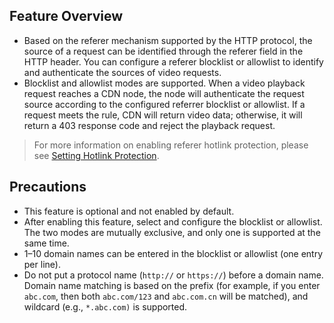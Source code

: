 ## Feature Overview
- Based on the referer mechanism supported by the HTTP protocol, the source of a request can be identified through the referer field in the HTTP header. You can configure a referer blocklist or allowlist to identify and authenticate the sources of video requests.
- Blocklist and allowlist modes are supported. When a video playback request reaches a CDN node, the node will authenticate the request source according to the configured referrer blocklist or allowlist. If a request meets the rule, CDN will return video data; otherwise, it will return a 403 response code and reject the playback request.

> For more information on enabling referer hotlink protection, please see [Setting Hotlink Protection](https://intl.cloud.tencent.com/document/product/266/14060#referer-.E9.98.B2.E7.9B.97.E9.93.BE).

## Precautions
* This feature is optional and not enabled by default.
* After enabling this feature, select and configure the blocklist or allowlist. The two modes are mutually exclusive, and only one is supported at the same time.
* 1–10 domain names can be entered in the blocklist or allowlist (one entry per line).
* Do not put a protocol name (`http://` or `https://`) before a domain name. Domain name matching is based on the prefix (for example, if you enter `abc.com`, then both `abc.com/123` and `abc.com.cn` will be matched), and wildcard (e.g., `*.abc.com)` is supported.
